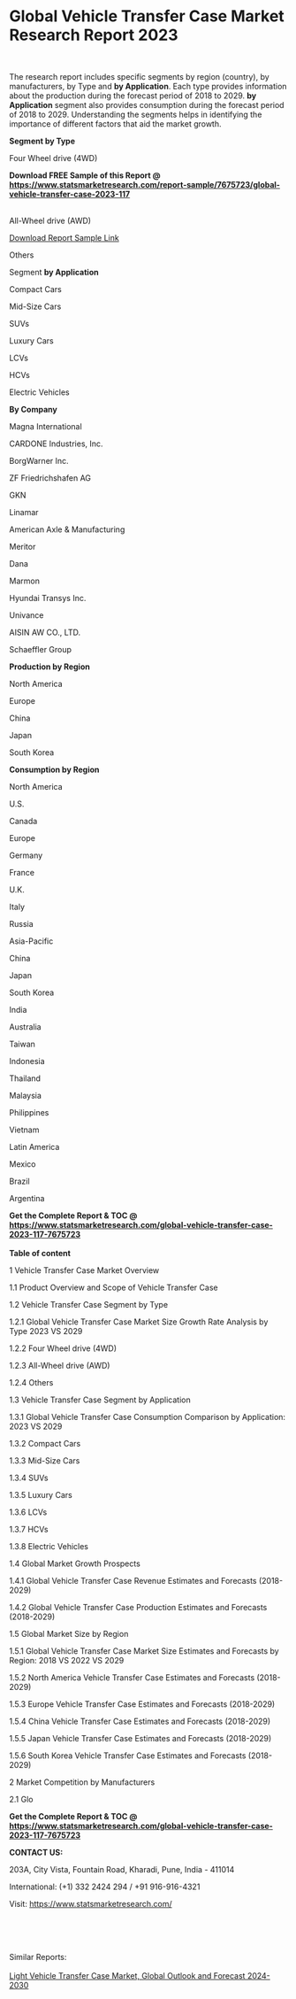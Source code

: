 <h1>Global Vehicle Transfer Case Market Research Report 2023</h1><br/><p>The research report includes specific segments by region (country), by manufacturers, by Type and <strong>by Application</strong>. Each type provides information about the production during the forecast period of 2018 to 2029. <strong>by Application</strong> segment also provides consumption during the forecast period of 2018 to 2029. Understanding the segments helps in identifying the importance of different factors that aid the market growth.</p><p><strong>Segment by Type</strong></p><p>Four Wheel drive (4WD)</p><div><b>Download FREE Sample of this Report @ <a href="https://www.statsmarketresearch.com/download-free-sample/7675723/global-vehicle-transfer-case-2023-117">https://www.statsmarketresearch.com/report-sample/7675723/global-vehicle-transfer-case-2023-117</a></b></div><br><p>All-Wheel drive (AWD)</p><p><a href="https://www.statsmarketresearch.com/download-free-sample/7675723/global-vehicle-transfer-case-2023-117">Download Report Sample Link</a></p><p>Others</p><p>Segment <strong>by Application</strong></p><p>Compact Cars</p><p>Mid-Size Cars</p><p>SUVs</p><p>Luxury Cars</p><p>LCVs</p><p>HCVs</p><p>Electric Vehicles</p><p><strong>By Company</strong></p><p>Magna International</p><p>CARDONE Industries, Inc.</p><p>BorgWarner Inc.</p><p>ZF Friedrichshafen AG</p><p>GKN</p><p>Linamar</p><p>American Axle & Manufacturing</p><p>Meritor</p><p>Dana</p><p>Marmon</p><p>Hyundai Transys Inc.</p><p>Univance</p><p>AISIN AW CO., LTD.</p><p>Schaeffler Group</p><p><strong>Production by Region</strong></p><p>North America</p><p>Europe</p><p>China</p><p>Japan</p><p>South Korea</p><p><strong>Consumption by Region</strong></p><p>North America</p><p>U.S.</p><p>Canada</p><p>Europe</p><p>Germany</p><p>France</p><p>U.K.</p><p>Italy</p><p>Russia</p><p>Asia-Pacific</p><p>China</p><p>Japan</p><p>South Korea</p><p>India</p><p>Australia</p><p>Taiwan</p><p>Indonesia</p><p>Thailand</p><p>Malaysia</p><p>Philippines</p><p>Vietnam</p><p>Latin America</p><p>Mexico</p><p>Brazil</p><p>Argentina</p><div><b>Get the Complete Report & TOC @ <a href="https://www.statsmarketresearch.com/global-vehicle-transfer-case-2023-117-7675723">https://www.statsmarketresearch.com/global-vehicle-transfer-case-2023-117-7675723</a></b></div><br><b>Table of content</b><p>1 Vehicle Transfer Case Market Overview<br />
 
  1.1 Product Overview and Scope of Vehicle Transfer Case<br />
 
  1.2 Vehicle Transfer Case Segment by Type<br />
 
  1.2.1 Global Vehicle Transfer Case Market Size Growth Rate Analysis by Type 2023 VS 2029<br />
 
  1.2.2 Four Wheel drive (4WD)<br />
 
  1.2.3 All-Wheel drive (AWD)<br />
 
  1.2.4 Others<br />
 
  1.3 Vehicle Transfer Case Segment by Application<br />
 
  1.3.1 Global Vehicle Transfer Case Consumption Comparison by Application: 2023 VS 2029<br />
 
  1.3.2 Compact Cars<br />
 
  1.3.3 Mid-Size Cars<br />
 
  1.3.4 SUVs<br />
 
  1.3.5 Luxury Cars<br />
 
  1.3.6 LCVs<br />
 
  1.3.7 HCVs<br />
 
  1.3.8 Electric Vehicles<br />
 
  1.4 Global Market Growth Prospects<br />
 
  1.4.1 Global Vehicle Transfer Case Revenue Estimates and Forecasts (2018-2029)<br />
 
  1.4.2 Global Vehicle Transfer Case Production Estimates and Forecasts (2018-2029)<br />
 
  1.5 Global Market Size by Region<br />
 
  1.5.1 Global Vehicle Transfer Case Market Size Estimates and Forecasts by Region: 2018 VS 2022 VS 2029<br />
 
  1.5.2 North America Vehicle Transfer Case Estimates and Forecasts (2018-2029)<br />
 
  1.5.3 Europe Vehicle Transfer Case Estimates and Forecasts (2018-2029)<br />
 
  1.5.4 China Vehicle Transfer Case Estimates and Forecasts (2018-2029)<br />
 
  1.5.5 Japan Vehicle Transfer Case Estimates and Forecasts (2018-2029)<br />
 
  1.5.6 South Korea Vehicle Transfer Case Estimates and Forecasts (2018-2029)<br />
 
 2 Market Competition by Manufacturers<br />
 
  2.1 Glo<br><div><b>Get the Complete Report & TOC @ <a href="https://www.statsmarketresearch.com/global-vehicle-transfer-case-2023-117-7675723">https://www.statsmarketresearch.com/global-vehicle-transfer-case-2023-117-7675723</a></b></div></p>
 
 <b>CONTACT US:</b><br>
 
 203A, City Vista, Fountain Road, Kharadi, Pune, India - 411014 <br>
 
 International: (+1) 332 2424 294 / +91 916-916-4321<br>
 
 Visit: <a href="https://www.statsmarketresearch.com/">https://www.statsmarketresearch.com/</a>
 
 <br>
 
 <br><br>Similar Reports: <br><br><a href="https://www.statsmarketresearch.com/global-light-vehicle-transfer-case-forecast-2024-2030-570-7882499">Light Vehicle Transfer Case Market, Global Outlook and Forecast 2024-2030</a><br><br>